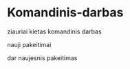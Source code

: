 # Komandinis-darbas

ziauriai kietas komandinis darbas


nauji pakeitimai


dar naujesnis pakeitimas